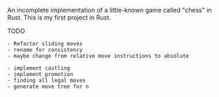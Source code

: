 An incomplete implementation of a little-known game called "chess" in Rust.
This is my first project in Rust.

TODO

    - Refactor sliding moves
    - rename for consistency
    - maybe change from relative move instructions to absolute

    - implement castling
    - implement promotion
    - finding all legal moves
    - generate move tree for n
